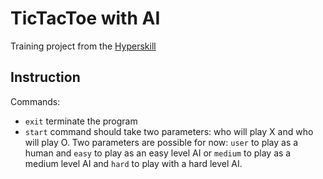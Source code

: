 # TicTacToe with AI

Training project from the [Hyperskill](https://hyperskill.org/)

## Instruction

Commands:
- `exit` terminate the program
- `start` command should take two parameters: who will play X and who will play O. Two parameters are possible for now: `user` to play as a human and `easy` to play as an easy level AI or `medium` to play as a medium level AI and `hard` to play with a hard level AI.
